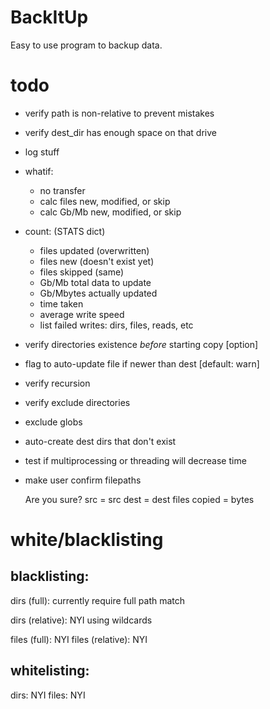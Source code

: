 # BackItUp

Easy to use program to backup data.

# todo

- verify path is non-relative to prevent mistakes
- verify dest_dir has enough space on that drive
- log stuff
- whatif:
    - no transfer
    - calc files new, modified, or skip
    - calc Gb/Mb new, modified, or skip

- count: (STATS dict)
    - files updated (overwritten)
    - files new (doesn't exist yet)
    - files skipped (same)
    - Gb/Mb total data to update
    - Gb/Mbytes actually updated
    - time taken
    - average write speed
    - list failed writes: dirs, files, reads, etc
- verify directories existence *before* starting copy [option]
- flag to auto-update file if newer than dest [default: warn]
- verify recursion
- verify exclude directories
- exclude globs
- auto-create dest dirs that don't exist
- test if multiprocessing or threading will decrease time
- make user confirm filepaths

    Are you sure?
    src = src
    dest = dest
    files copied = bytes

# white/blacklisting

## blacklisting:

dirs (full):
    currently require full path match

dirs (relative):
    NYI using wildcards

files (full):
    NYI
files (relative):
    NYI

## whitelisting:

dirs:
    NYI
files:
    NYI